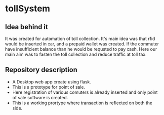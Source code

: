 # tollSystem
## Idea behind it
It was created for automation of toll collection. It's main idea was that rfid would be inserted in car, and a prepaid wallet was created.
If the commuter have insufficient balance than he would be requsted to pay cash. Here our main aim was to fasten the toll collection and reduce traffic at toll tax.


## Repository description 
- A Desktop web app create using flask.
- This is a prototype for point of sale.
- Here registration of various comuters is already inserted and only point of sale software is created.
- This is a working prortype where transaction is reflected on both the side.

